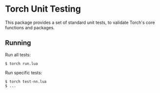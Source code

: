 Torch Unit Testing
==================

This package provides a set of standard unit tests, to validate
Torch's core functions and packages.

Running
-------

Run all tests:

    $ torch run.lua

Run specific tests:

    $ torch test-nn.lua
    $ ...
